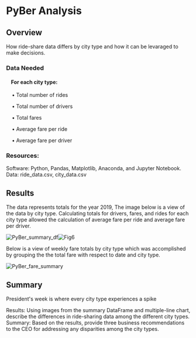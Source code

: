 # PyBer Analysis

## Overview

How ride-share data differs by city type and how it can be levaraged to make decisions.

### Data Needed
#### &nbsp;&nbsp;&nbsp; For each city type:

&nbsp;&nbsp;&nbsp; • Total number of rides 

&nbsp;&nbsp;&nbsp; • Total number of drivers

&nbsp;&nbsp;&nbsp; • Total fares  

&nbsp;&nbsp;&nbsp; • Average fare per ride 

&nbsp;&nbsp;&nbsp; • Average fare per driver 


### Resources:

Software: Python, Pandas, Matplotlib, Anaconda, and Jupyter Notebook.
Data: ride_data.csv, city_data.csv


## Results

The data represents totals for the year 2019, The image below is a view of the data by city type.  Calculating totals for drivers, fares, and rides for each city type allowed the calculation of average fare per ride and average fare per driver.  

![PyBer_summary_df](https://user-images.githubusercontent.com/108758105/186734046-971f2788-9b68-4c35-9b34-67eb7474ede1.png)![Fig6](https://user-images.githubusercontent.com/108758105/186740597-55414a7b-5767-48d2-999f-03b039b14327.png)




Below is a view of weekly fare totals by city type which was accomplished by grouping the the total fare with respect to date and city type.

![PyBer_fare_summary](https://user-images.githubusercontent.com/108758105/186734074-4c34ec46-4891-4597-9c50-fd6e5ff40322.png)



## Summary

President's week is where every city type experiences a spike

Results: Using images from the summary DataFrame and multiple-line chart, describe the differences in ride-sharing data among the different city types.
Summary: Based on the results, provide three business recommendations to the CEO for addressing any disparities among the city types.

